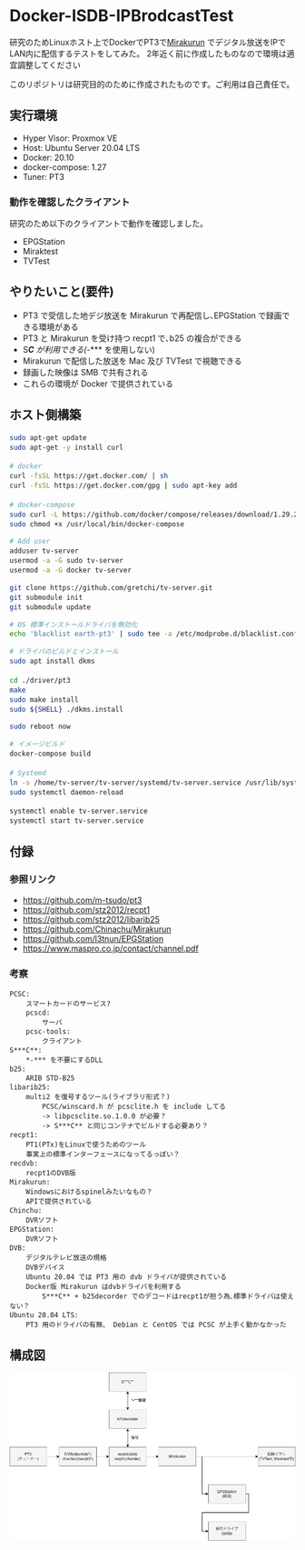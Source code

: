 # Docker-ISDB-IPBrodcastTest

研究のためLinuxホスト上でDockerでPT3で[Mirakurun](https://github.com/Chinachu/Mirakurun) でデジタル放送をIPでLAN内に配信するテストをしてみた。
2年近く前に作成したものなので環境は適宜調整してください

このリポジトリは研究目的のために作成されたものです。ご利用は自己責任で。


## 実行環境

- Hyper Visor: Proxmox VE
- Host: Ubuntu Server 20.04 LTS
- Docker: 20.10
- docker-compose: 1.27
- Tuner: PT3

### 動作を確認したクライアント

研究のため以下のクライアントで動作を確認しました。

- EPGStation
- Miraktest
- TVTest


## やりたいこと(要件)

- PT3 で受信した地デジ放送を Mirakurun で再配信し､EPGStation で録画できる環境がある
- PT3 と Mirakurun を受け持つ recpt1 で､b25 の複合ができる
- S***C** が利用できる(*-*** を使用しない)
- Mirakurun で配信した放送を Mac 及び TVTest で視聴できる
- 録画した映像は SMB で共有される
- これらの環境が Docker で提供されている

## ホスト側構築

```bash
sudo apt-get update
sudo apt-get -y install curl

# docker
curl -fsSL https://get.docker.com/ | sh
curl -fsSL https://get.docker.com/gpg | sudo apt-key add

# docker-compose
sudo curl -L https://github.com/docker/compose/releases/download/1.29.2/docker-compose-`uname -s`-`uname -m` -o /usr/local/bin/docker-compose
sudo chmod +x /usr/local/bin/docker-compose
```

```bash
# Add user
adduser tv-server
usermod -a -G sudo tv-server
usermod -a -G docker tv-server
```

```bash
git clone https://github.com/gretchi/tv-server.git
git submodule init
git submodule update
```

```bash
# OS 標準インストールドライバを無効化
echo 'blacklist earth-pt3' | sudo tee -a /etc/modprobe.d/blacklist.conf
```

```bash
# ドライバのビルドとインストール
sudo apt install dkms

cd ./driver/pt3
make
sudo make install
sudo ${SHELL} ./dkms.install
```

```bash
sudo reboot now
```

```bash
# イメージビルド
docker-compose build

# Systemd
ln -s /home/tv-server/tv-server/systemd/tv-server.service /usr/lib/systemd/system/tv-server.service
sudo systemctl daemon-reload

systemctl enable tv-server.service
systemctl start tv-server.service
```

## 付録

### 参照リンク

- https://github.com/m-tsudo/pt3
- https://github.com/stz2012/recpt1
- https://github.com/stz2012/libarib25
- https://github.com/Chinachu/Mirakurun
- https://github.com/l3tnun/EPGStation
- https://www.maspro.co.jp/contact/channel.pdf

### 考察

```plaintext
PCSC:
    スマートカードのサービス?
    pcscd:
        サーバ
    pcsc-tools:
        クライアント
S***C**:
    *-*** を不要にするDLL
b25:
    ARIB STD-B25
libarib25:
    multi2 を復号するツール(ライブラリ形式？)
        PCSC/winscard.h が pcsclite.h を include してる
        -> libpcsclite.so.1.0.0 が必要？
        -> S***C** と同じコンテナでビルドする必要あり？
recpt1:
    PT1(PTx)をLinuxで使うためのツール
    事実上の標準インターフェースになってるっぽい？
recdvb:
    recpt1のDVB版
Mirakurun:
    Windowsにおけるspinelみたいなもの？
    APIで提供されている
Chinchu:
    DVRソフト
EPGStation:
    DVRソフト
DVB:
    デジタルテレビ放送の規格
    DVBデバイス
    Ubuntu 20.04 では PT3 用の dvb ドライバが提供されている
    Docker版 Mirakurun はdvbドライバを利用する
        S***C** + b25decorder でのデコードはrecpt1が担う為､標準ドライバは使えない？
Ubuntu 20.04 LTS:
    PT3 用のドライバの有無、 Debian と CentOS では PCSC が上手く動かなかった
```

## 構成図

![device-flow](./docs/device-flow.png)
